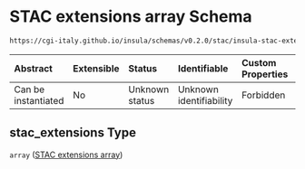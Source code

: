 # STAC extensions array Schema

```txt
https://cgi-italy.github.io/insula/schemas/v0.2.0/stac/insula-stac-extension.schema.json#/$defs/stac_extensions/properties/stac_extensions
```



| Abstract            | Extensible | Status         | Identifiable            | Custom Properties | Additional Properties | Access Restrictions | Defined In                                                                                                   |
| :------------------ | :--------- | :------------- | :---------------------- | :---------------- | :-------------------- | :------------------ | :----------------------------------------------------------------------------------------------------------- |
| Can be instantiated | No         | Unknown status | Unknown identifiability | Forbidden         | Allowed               | none                | [insula-stac-extension.schema.json\*](schemas/stac/insula-stac-extension.schema.json) |

## stac\_extensions Type

`array` ([STAC extensions array](insula-stac-extension-defs-stac-extensions-attributes-properties-stac-extensions-array.md))
